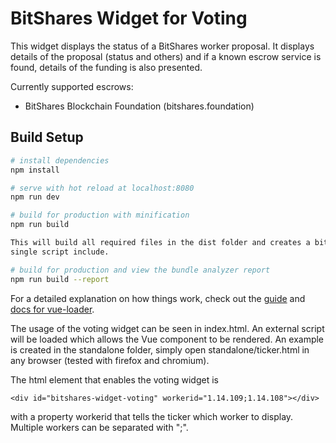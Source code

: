 # BitShares Widget for Voting

This widget displays the status of a BitShares worker proposal. 
It displays details of the proposal (status and others) and if a known escrow service is found, 
details of the funding is also presented.

Currently supported escrows:
 - BitShares Blockchain Foundation (bitshares.foundation)

## Build Setup

``` bash
# install dependencies
npm install

# serve with hot reload at localhost:8080
npm run dev

# build for production with minification
npm run build

This will build all required files in the dist folder and creates a bitshares-widget-voting-bundle.js that can be used for
single script include.

# build for production and view the bundle analyzer report
npm run build --report
```

For a detailed explanation on how things work, check out the [guide](http://vuejs-templates.github.io/webpack/) and [docs for vue-loader](http://vuejs.github.io/vue-loader).

The usage of the voting widget can be seen in index.html. An external script will be loaded which allows the Vue component to be rendered.
An example is created in the standalone folder, simply open standalone/ticker.html in any browser (tested with firefox and chromium).

The html element that enables the voting widget is
```
<div id="bitshares-widget-voting" workerid="1.14.109;1.14.108"></div>
```
with a property workerid that tells the ticker which worker to display. Multiple workers can be separated with ";".

